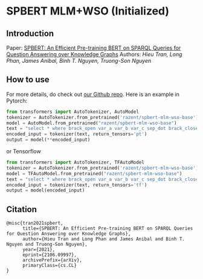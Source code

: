 # SPBERT MLM+WSO (Initialized)
## Introduction
Paper: [SPBERT: An Efficient Pre-training BERT on SPARQL Queries for Question Answering over Knowledge Graphs](https://arxiv.org/abs/2106.09997)
Authors: _Hieu Tran, Long Phan, James Anibal, Binh T. Nguyen, Truong-Son Nguyen_
## How to use
For more details, do check out [our Github repo](https://github.com/heraclex12/NLP2SPARQL). 
Here is an example in Pytorch:
```python
from transformers import AutoTokenizer, AutoModel
tokenizer = AutoTokenizer.from_pretrained('razent/spbert-mlm-wso-base')
model = AutoModel.from_pretrained("razent/spbert-mlm-wso-base")
text = "select * where brack_open var_a var_b var_c sep_dot brack_close"
encoded_input = tokenizer(text, return_tensors='pt')
output = model(**encoded_input)
```
or Tensorflow
```python
from transformers import AutoTokenizer, TFAutoModel
tokenizer = AutoTokenizer.from_pretrained('razent/spbert-mlm-wso-base')
model = TFAutoModel.from_pretrained("razent/spbert-mlm-wso-base")
text = "select * where brack_open var_a var_b var_c sep_dot brack_close"
encoded_input = tokenizer(text, return_tensors='tf')
output = model(encoded_input)
```
## Citation
```
@misc{tran2021spbert,
      title={SPBERT: An Efficient Pre-training BERT on SPARQL Queries for Question Answering over Knowledge Graphs}, 
      author={Hieu Tran and Long Phan and James Anibal and Binh T. Nguyen and Truong-Son Nguyen},
      year={2021},
      eprint={2106.09997},
      archivePrefix={arXiv},
      primaryClass={cs.CL}
}
```